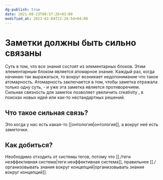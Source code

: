 ```yaml
---
dg-publish: true
date: 2021-09-23T08:57:26+03:00
modified_at: 2023-02-04T22:28:54+04:00
---
```

# Заметки должны быть сильно связаны

Суть в том, что все знания состоят из элементарных блоков. Этим элементарным блоком является атомарное знание. Каждый раз, когда начинаю так выражаться, то вокруг возникает недопонимание что такое атомарность. Атомарность заключается в том, чтобы заметка отражала только одну суть, - и уже эта заметка является противоречием. Сильная связность для заметок позволяет увеличить creativity , в поисках новых идей или как-то нестандартных решений.

## Что такое сильная связь?

Это когда у нас есть какая-то [[онтология|онтология]], а вокруг неё есть заметочки.

## Как добиться?

Необходимо отходить от системы тегов, потому что [[./теги неэффективная система|теги неэффективная система]], правильнее [[./организовывать знания вокруг концепций|организовывать знания вокруг концепций]].
